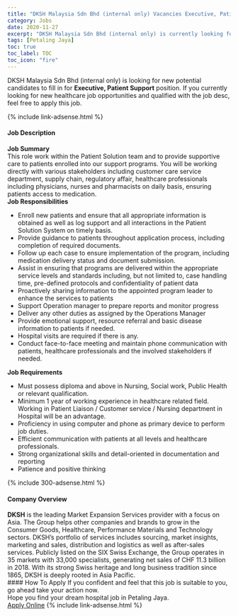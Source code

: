 ```yaml
---
title: "DKSH Malaysia Sdn Bhd (internal only) Vacancies Executive, Patient Support" 
category: Jobs 
date: 2020-11-27 
excerpt: "DKSH Malaysia Sdn Bhd (internal only) is currently looking for suitable person to fill in the Executive, Patient Support which positioned at Petaling Jaya" 
tags: [Petaling Jaya] 
toc: true 
toc_label: TOC 
toc_icon: "fire" 
--- 
```


<p>DKSH Malaysia Sdn Bhd (internal only) is looking for new potential candidates to fill in for <b>Executive, Patient Support</b> position. If you currently looking for new healthcare job opportunities and qualified with the job desc, feel free to apply this job.
</p>{% include link-adsense.html %} 
<div><div><div><h4>Job Description</h4></div></div><div><div><span><div><div><strong>Job Summary</strong></div><div>This role work within the Patient Solution team and to provide supportive care to patients enrolled into our support programs. You will be working directly with various stakeholders including customer care service department, supply chain, regulatory affair, healthcare professionals including physicians, nurses and pharmacists on daily basis, ensuring patients access to medication.</div><div><strong>Job Responsibilities</strong></div><ul><li>Enroll new patients and ensure that all appropriate information is obtained as well as log support and all interactions in the Patient Solution System on timely basis.</li><li>Provide guidance to patients throughout application process, including completion of required documents.</li><li>Follow up each case to ensure implementation of the program, including medication delivery status and document submission.</li><li>Assist in ensuring that programs are delivered within the appropriate service levels and standards including, but not limited to, case handling time, pre-defined protocols and confidentiality of patient data</li><li>Proactively sharing information to the appointed program leader to enhance the services to patients</li><li>Support Operation manager to prepare reports and monitor progress</li><li>Deliver any other duties as assigned by the Operations Manager</li><li>Provide emotional support, resource referral and basic disease information to patients if needed.</li><li>Hospital visits are required if there is any.</li><li>Conduct face-to-face meeting and maintain phone communication with patients, healthcare professionals and the involved stakeholders if needed.</li></ul><div><strong>Job Requirements</strong></div><ul><li>Must possess diploma and above in Nursing, Social work, Public Health or relevant qualification.</li><li>Minimum 1 year of working experience in healthcare related field. Working in Patient Liaison / Customer service / Nursing department in Hospital will be an advantage.</li><li>Proficiency in using computer and phone as primary device to perform job duties.</li><li>Efficient communication with patients at all levels and healthcare professionals.</li><li>Strong organizational skills and detail-oriented in documentation and reporting</li><li>Patience and positive thinking</li></ul></div></span></div></div></div> 
{% include 300-adsense.html %} 
<div><div><div><h4>Company Overview</h4></div></div><div><div><span><div><div>
<strong>DKSH</strong> is the leading Market Expansion Services provider with a focus on Asia. The Group helps other companies and brands to grow in the Consumer Goods, Healthcare, Performance Materials and Technology sectors. DKSH&#8217;s portfolio of services includes sourcing, market insights, marketing and sales, distribution and logistics as well as after-sales services. Publicly listed on the SIX Swiss Exchange, the Group operates in 35 markets with 33,000 specialists, generating net sales of CHF 11.3 billion in 2018. With its strong Swiss heritage and long business tradition since 1865, DKSH is deeply rooted in Asia Pacific.</div></div></span></div></div></div> 
#### How To Apply 
If you confident and feel that this job is suitable to you, go ahead take your action now. <br/> 
Hope you find your dream hospital job in Petaling Jaya. <br/> 
<a href="https://www.jobstreet.com.my/en/job/executive-patient-support-4428706?jobId=jobstreet-my-job-4428706&sectionRank=26&token=0~bce3f2b1-7363-4390-a948-a873c5859343&fr=SRP%20View%20In%20New%20Ta" class="btn btn--warning" target="_blank" rel="nofollow noopenner">Apply Online</a> 
{% include link-adsense.html %} 